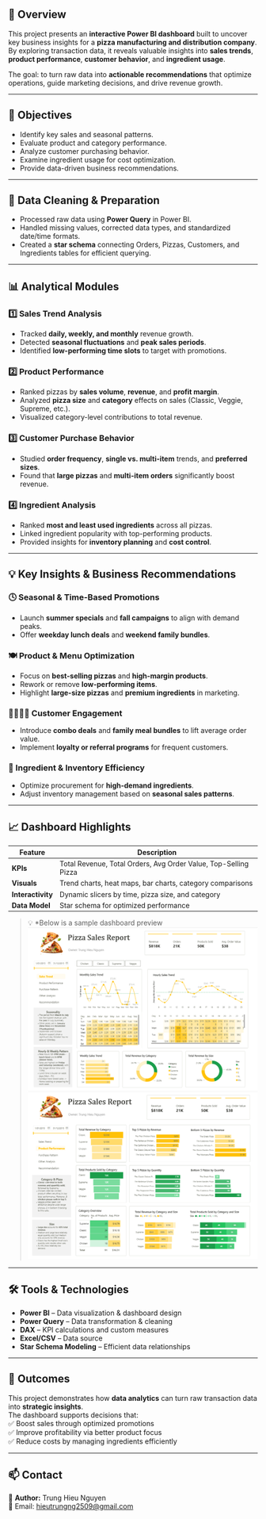 ## 📖 Overview  
This project presents an **interactive Power BI dashboard** built to uncover key business insights for a **pizza manufacturing and distribution company**.  
By exploring transaction data, it reveals valuable insights into **sales trends**, **product performance**, **customer behavior**, and **ingredient usage**.  

The goal: to turn raw data into **actionable recommendations** that optimize operations, guide marketing decisions, and drive revenue growth.  

---

## 🎯 Objectives  
- Identify key sales and seasonal patterns.  
- Evaluate product and category performance.  
- Analyze customer purchasing behavior.  
- Examine ingredient usage for cost optimization.  
- Provide data-driven business recommendations.  

---

## 🧹 Data Cleaning & Preparation  
- Processed raw data using **Power Query** in Power BI.  
- Handled missing values, corrected data types, and standardized date/time formats.  
- Created a **star schema** connecting Orders, Pizzas, Customers, and Ingredients tables for efficient querying.  

---

## 📊 Analytical Modules  

### 1️⃣ Sales Trend Analysis  
- Tracked **daily, weekly, and monthly** revenue growth.  
- Detected **seasonal fluctuations** and **peak sales periods**.  
- Identified **low-performing time slots** to target with promotions.  

### 2️⃣ Product Performance  
- Ranked pizzas by **sales volume**, **revenue**, and **profit margin**.  
- Analyzed **pizza size** and **category** effects on sales (Classic, Veggie, Supreme, etc.).  
- Visualized category-level contributions to total revenue.  

### 3️⃣ Customer Purchase Behavior  
- Studied **order frequency**, **single vs. multi-item** trends, and **preferred sizes**.  
- Found that **large pizzas** and **multi-item orders** significantly boost revenue.  

### 4️⃣ Ingredient Analysis  
- Ranked **most and least used ingredients** across all pizzas.  
- Linked ingredient popularity with top-performing products.  
- Provided insights for **inventory planning** and **cost control**.  

---

## 💡 Key Insights & Business Recommendations  

### 🕓 Seasonal & Time-Based Promotions  
- Launch **summer specials** and **fall campaigns** to align with demand peaks.  
- Offer **weekday lunch deals** and **weekend family bundles**.  

### 🍽️ Product & Menu Optimization  
- Focus on **best-selling pizzas** and **high-margin products**.  
- Rework or remove **low-performing items**.  
- Highlight **large-size pizzas** and **premium ingredients** in marketing.  

### 👨‍👩‍👧‍👦 Customer Engagement  
- Introduce **combo deals** and **family meal bundles** to lift average order value.  
- Implement **loyalty or referral programs** for frequent customers.  

### 🥬 Ingredient & Inventory Efficiency  
- Optimize procurement for **high-demand ingredients**.  
- Adjust inventory management based on **seasonal sales patterns**.  

---

## 📈 Dashboard Highlights  

| Feature | Description |
|----------|-------------|
| **KPIs** | Total Revenue, Total Orders, Avg Order Value, Top-Selling Pizza |
| **Visuals** | Trend charts, heat maps, bar charts, category comparisons |
| **Interactivity** | Dynamic slicers by time, pizza size, and category |
| **Data Model** | Star schema for optimized performance |

> 💡 *Below is a sample dashboard preview
![Sales](images/Sales.png)
![Product](images/Product.png)
---

## 🛠️ Tools & Technologies  
- **Power BI** – Data visualization & dashboard design  
- **Power Query** – Data transformation & cleaning  
- **DAX** – KPI calculations and custom measures  
- **Excel/CSV** – Data source  
- **Star Schema Modeling** – Efficient data relationships  

---

## 🚀 Outcomes  
This project demonstrates how **data analytics** can turn raw transaction data into **strategic insights**.  
The dashboard supports decisions that:  
✅ Boost sales through optimized promotions  
✅ Improve profitability via better product focus  
✅ Reduce costs by managing ingredients efficiently  

---
## 📫 Contact  
👤 **Author:** Trung Hieu Nguyen  
📧 Email: hieutrungng2509@gmail.com
